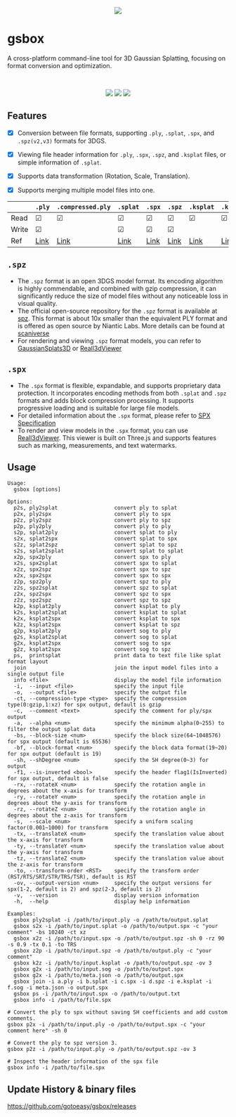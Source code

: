<p align=center>
<img src="https://gotoeasy.github.io/3dgs/gsbox.png"/>
</p>


# gsbox

A cross-platform command-line tool for 3D Gaussian Splatting, focusing on format conversion and optimization.

<br>

<p align="center">
    <a href="https://repo-sam.inria.fr/fungraph/3d-gaussian-splatting/"><img src="https://img.shields.io/badge/model-3DGS-brightgreen.svg"></a>
    <a href="https://github.com/gotoeasy/gsbox/releases/latest"><img src="https://img.shields.io/github/release/gotoeasy/gsbox.svg"></a>
    <a href="https://github.com/gotoeasy/gsbox/blob/master/LICENSE"><img src="https://img.shields.io/github/license/gotoeasy/gsbox"></a>
<p>

## Features
- [x] Conversion between file formats, supporting `.ply`, `.splat`, `.spx`, and `.spz(v2,v3)` formats for 3DGS.
- [x] Viewing file header information for `.ply`, `.spx`, `.spz`, and `.ksplat` files, or simple information of `.splat`.
- [x] Supports data transformation (Rotation, Scale, Translation).
- [x] Supports merging multiple model files into one.


|       | `.ply`   | `.compressed.ply` | `.splat` | `.spx`   | `.spz`  | `.ksplat` | `.ksplat` |
|-------|----------|-------------------|----------|----------|---------|-----------|-----------|
| Read  | &#9745; |  &#9745;      | &#9745; | &#9745; | &#9745; | &#9745; | &#9745; |
| Write | &#9745; |               | &#9745; | &#9745; | &#9745; |         |         |
| Ref   |  <a href="https://repo-sam.inria.fr/fungraph/3d-gaussian-splatting/">Link</a> |  <a href="https://github.com/playcanvas/supersplat">Link</a> | <a href="https://github.com/antimatter15/splat">Link</a> | <a href="https://github.com/reall3d-com/Reall3dViewer/blob/main/SPX_EN.md">Link</a> | <a href="https://github.com/nianticlabs/spz">Link</a> | <a href="https://github.com/mkkellogg/GaussianSplats3D">Link</a> | <a href="https://github.com/playcanvas/splat-transform">Link</a> |


## `.spz`
- The `.spz` format is an open 3DGS model format. Its encoding algorithm is highly commendable, and combined with gzip compression, it can significantly reduce the size of model files without any noticeable loss in visual quality.
- The official open-source repository for the `.spz` format is available at [spz](https://github.com/nianticlabs/spz). This format is about 10x smaller than the equivalent PLY format and is offered as open source by Niantic Labs. More details can be found at [scaniverse](https://scaniverse.com/spz)
- For rendering and viewing `.spz` format models, you can refer to [GaussianSplats3D](https://github.com/mkkellogg/GaussianSplats3D) or [Reall3dViewer](https://github.com/reall3d-com/Reall3dViewer)

## `.spx`
- The `.spx` format is flexible, expandable, and supports proprietary data protection. It incorporates encoding methods from both `.splat` and `.spz` formats and adds block compression processing. It supports progressive loading and is suitable for large file models.
- For detailed information about the `.spx` format, please refer to [SPX Specification](https://github.com/reall3d-com/Reall3dViewer/blob/main/SPX_EN.md)
- To render and view models in the `.spx` format, you can use [Reall3dViewer](https://github.com/reall3d-com/Reall3dViewer). This viewer is built on Three.js and supports features such as marking, measurements, and text watermarks.

## Usage
```shell
Usage:
  gsbox [options]

Options:
  p2s, ply2splat                  convert ply to splat
  p2x, ply2spx                    convert ply to spx
  p2z, ply2spz                    convert ply to spz
  p2p, ply2ply                    convert ply to ply
  s2p, splat2ply                  convert splat to ply
  s2x, splat2spx                  convert splat to spx
  s2z, splat2spz                  convert splat to spz
  s2s, splat2splat                convert splat to splat
  x2p, spx2ply                    convert spx to ply
  x2s, spx2splat                  convert spx to splat
  x2z, spx2spz                    convert spx to spz
  x2x, spx2spx                    convert spx to spx
  z2p, spz2ply                    convert spz to ply
  z2s, spz2splat                  convert spz to splat
  z2x, spz2spx                    convert spz to spx
  z2z, spz2spz                    convert spz to spz
  k2p, ksplat2ply                 convert ksplat to ply
  k2s, ksplat2splat               convert ksplat to splat
  k2x, ksplat2spx                 convert ksplat to spx
  k2z, ksplat2spx                 convert ksplat to spz
  g2p, ksplat2ply                 convert sog to ply
  g2s, ksplat2splat               convert sog to splat
  g2x, ksplat2spx                 convert sog to spx
  g2z, ksplat2spx                 convert sog to spz
  ps,  printsplat                 print data to text file like splat format layout
  join                            join the input model files into a single output file
  info <file>                     display the model file information
  -i,  --input <file>             specify the input file
  -o,  --output <file>            specify the output file
  -ct, --compression-type <type>  specify the compression type(0:gzip,1:xz) for spx output, default is gzip
  -c,  --comment <text>           specify the comment for ply/spx output
  -a,  --alpha <num>              specify the minimum alpha(0~255) to filter the output splat data
  -bs, --block-size <num>         specify the block size(64~1048576) for spx output (default is 65536)
  -bf, --block-format <num>       specify the block data format(19~20) for spx output (default is 19)
  -sh, --shDegree <num>           specify the SH degree(0~3) for output
  -f1, --is-inverted <bool>       specify the header flag1(IsInverted) for spx output, default is false
  -rx, --rotateX <num>            specify the rotation angle in degrees about the x-axis for transform
  -ry, --rotateY <num>            specify the rotation angle in degrees about the y-axis for transform
  -rz, --rotateZ <num>            specify the rotation angle in degrees about the z-axis for transform
  -s,  --scale <num>              specify a uniform scaling factor(0.001~1000) for transform
  -tx, --translateX <num>         specify the translation value about the x-axis for transform
  -ty, --translateY <num>         specify the translation value about the y-axis for transform
  -tz, --translateZ <num>         specify the translation value about the z-axis for transform
  -to, --transform-order <RST>    specify the transform order (RST/RTS/SRT/STR/TRS/TSR), default is RST
  -ov, --output-version <num>     specify the output versions for spx(1-2, default is 2) and spz(2-3, default is 2)
  -v,  --version                  display version information
  -h,  --help                     display help information

Examples:
  gsbox ply2splat -i /path/to/input.ply -o /path/to/output.splat
  gsbox s2x -i /path/to/input.splat -o /path/to/output.spx -c "your comment" -bs 10240 -ct xz
  gsbox x2z -i /path/to/input.spx -o /path/to/output.spz -sh 0 -rz 90 -s 0.9 -tx 0.1 -to TRS
  gsbox z2p -i /path/to/input.spz -o /path/to/output.ply -c "your comment"
  gsbox k2z -i /path/to/input.ksplat -o /path/to/output.spz -ov 3
  gsbox g2x -i /path/to/input.sog -o /path/to/output.spx
  gsbox g2x -i /path/to/meta.json -o /path/to/output.spx
  gsbox join -i a.ply -i b.splat -i c.spx -i d.spz -i e.ksplat -i f.sog -i meta.json -o output.spx
  gsbox ps -i /path/to/input.spx -o /path/to/output.txt
  gsbox info -i /path/to/file.spx

# Convert the ply to spx without saving SH coefficients and add custom comments.
gsbox p2x -i /path/to/input.ply -o /path/to/output.spx -c "your comment here" -sh 0

# Convert the ply to spz version 3.
gsbox p2z -i /path/to/input.ply -o /path/to/output.spz -ov 3

# Inspect the header information of the spx file
gsbox info -i /path/to/file.spx
```

## Update History & binary files
https://github.com/gotoeasy/gsbox/releases

